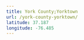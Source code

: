 ```yaml
---
title: York County;Yorktown
url: /york-county-yorktown/
latitude: 37.187
longitude: -76.485
---
```

